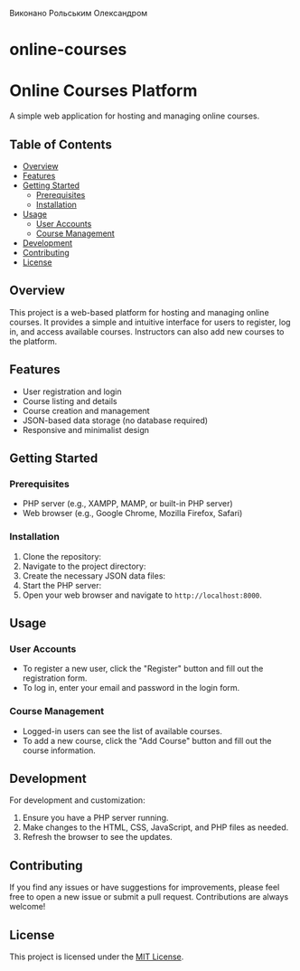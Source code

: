 Виконано Рольським Олександром
# online-courses
# Online Courses Platform

A simple web application for hosting and managing online courses.

## Table of Contents
- [Overview](#overview)
- [Features](#features)
- [Getting Started](#getting-started)
  - [Prerequisites](#prerequisites)
  - [Installation](#installation)
- [Usage](#usage)
  - [User Accounts](#user-accounts)
  - [Course Management](#course-management)
- [Development](#development)
- [Contributing](#contributing)
- [License](#license)

## Overview
This project is a web-based platform for hosting and managing online courses. It provides a simple and intuitive interface for users to register, log in, and access available courses. Instructors can also add new courses to the platform.

## Features
- User registration and login
- Course listing and details
- Course creation and management
- JSON-based data storage (no database required)
- Responsive and minimalist design

## Getting Started

### Prerequisites
- PHP server (e.g., XAMPP, MAMP, or built-in PHP server)
- Web browser (e.g., Google Chrome, Mozilla Firefox, Safari)

### Installation
1. Clone the repository:
2. Navigate to the project directory:
3. Create the necessary JSON data files:
4. Start the PHP server:
5. Open your web browser and navigate to `http://localhost:8000`.

## Usage

### User Accounts
- To register a new user, click the "Register" button and fill out the registration form.
- To log in, enter your email and password in the login form.

### Course Management
- Logged-in users can see the list of available courses.
- To add a new course, click the "Add Course" button and fill out the course information.

## Development
For development and customization:

1. Ensure you have a PHP server running.
2. Make changes to the HTML, CSS, JavaScript, and PHP files as needed.
3. Refresh the browser to see the updates.

## Contributing
If you find any issues or have suggestions for improvements, please feel free to open a new issue or submit a pull request. Contributions are always welcome!

## License
This project is licensed under the [MIT License](LICENSE).
